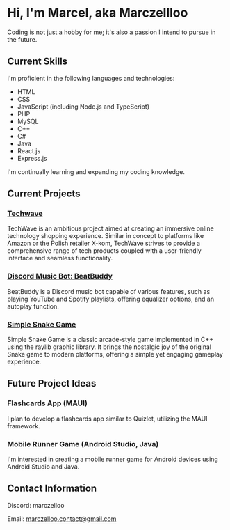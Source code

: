 # Hi, I'm Marcel, aka Marczellloo
Coding is not just a hobby for me; it's also a passion I intend to pursue in the future.

## Current Skills
I'm proficient in the following languages and technologies:

- HTML
- CSS
- JavaScript (including Node.js and TypeScript)
- PHP
- MySQL
- C++
- C#
- Java
- React.js
- Express.js
  
I'm continually learning and expanding my coding knowledge.

## Current Projects
### [Techwave](https://github.com/Marczelloo/TechWave)
TechWave is an ambitious project aimed at creating an immersive online technology shopping experience. Similar in concept to platforms like Amazon or the Polish retailer X-kom, TechWave strives to provide a comprehensive range of tech products coupled with a user-friendly interface and seamless functionality.

### [Discord Music Bot: BeatBuddy](https://github.com/Marczelloo/BeatBuddy-Discord-Bot)
BeatBuddy is a Discord music bot capable of various features, such as playing YouTube and Spotify playlists, offering equalizer options, and an autoplay function.

### [Simple Snake Game](https://github.com/Marczelloo/Simple-Snake-Game)
Simple Snake Game is a classic arcade-style game implemented in C++ using the raylib graphic library. It brings the nostalgic joy of the original Snake game to modern platforms, offering a simple yet engaging gameplay experience.

## Future Project Ideas
### Flashcards App (MAUI)
I plan to develop a flashcards app similar to Quizlet, utilizing the MAUI framework.

### Mobile Runner Game (Android Studio, Java)
I'm interested in creating a mobile runner game for Android devices using Android Studio and Java.

## Contact Information
Discord: marczelloo

Email: marczelloo.contact@gmail.com
